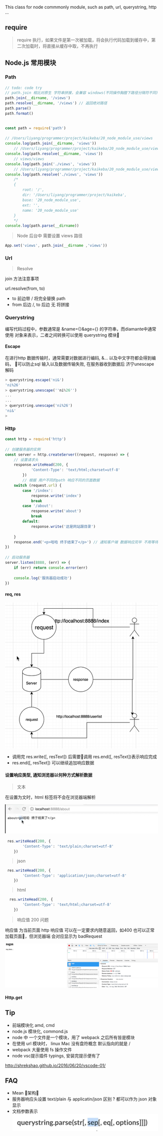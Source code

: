 This class for node commmonly module, such as path, url, querystring, http ...



## require 

 > require 执行，如果文件是第一次被加载，将会执行代码加载到缓存中，第二次加载时，将直接从缓存中取，不再执行


## Node.js 常用模块

### Path 


```js 
// todo: code try
// path.join 相比对原生 字符串拼接，会兼容 windows(不同操作胸膛下路径分隔符不同)
path.join(__dirname, '/views')   
path.resolve(__dirname, '/views') // 返回绝对路径
path.parse()
path.format()

```

```js

const path = require('path')

// /Users/liyang/programmer/project/kaikeba/20_node_module_use/views
console.log(path.join(__dirname, 'views'))
    // /Users/liyang/programmer/project/kaikeba/20_node_module_use/views
console.log(path.resolve(__dirname, 'views'))
    // views/views
console.log(path.join('./views', 'views'))
    // /Users/liyang/programmer/project/kaikeba/20_node_module_use/views/views
console.log(path.resolve('./views', 'views'))
    /*
    {
        root: '/',
        dir: '/Users/liyang/programmer/project/kaikeba',
        base: '20_node_module_use',
        ext: '',
        name: '20_node_module_use'
    } 
    */
console.log(path.parse(__dirname))

```

> Node 后台中 需要设置 views 路径

```js
App.set('views', path.join(__dirname ,'views'))

```

### Url

> Resolve

join 方法注意事项

url.resolve(from, to)

- to 前边带 / 将完全替换 path
- from 后边 /, to 后边 无 将拼接


### Querystring

编写代码过程中，参数通常是 &name={}&age={} 的字符串，而diamante中通常使用 对象来表示，二者之间转换可以使用 querystring 模块

#### Escape 

在进行http 数据传输时，通常需要对数据进行编码, &... 以及中文字符都会得到编码， 可以防止sql 输入以及数据传输失败, 在服务器收到数据后 济宁unescape 解码

```js
> querystring.escape('ni&')
'ni%26'
> querystring.unescape(''ni%26'')
...
...
> querystring.unescape('ni%26')
'ni&'
> 
```

### Http
```js
const http = require('http')

// 创建服务器的实例
const server = http.createServer((request, response) => {
    // 设置请求头
    response.writeHead(200, {
            'Content-Type': 'text/html;charset=utf-8'
        })
        // 根据 用户不同的path 响应不同的页面数据
    switch (request.url) {
        case '/index':
            response.write('index')
            break
        case '/about':
            response.write('about')
            break
        default:
            response.write('这是网站跟目录')

    }
    response.end('<p>哈哈 终于结束了</p>') // 通知客户端 数据响应完毕 不用等待了
})

// 启动服务器
server.listen(8888, (err) => {
    if (err) return console.error(err)

    console.log('服务器启动成功')
})
```

#### req, res

![req](imgs/20/http_req_res.png)

- 调用完 res.write([, resText]) 后需要调用 res.end([, resText])表示响应完成
- res.end([, resText]) 可以继续追加响应数据

#### 设置响应类型, 通知浏览器以何种方式解析数据

> 文本

在设置为文时，html 标签将不会在浏览器端解析

![text_plain_res](imgs/20/text_plain_res.png)


```js
 res.writeHead(200, {
        'Content-Type': 'text/plain;charset=utf-8'
    })
``` 
> json
```js
 res.writeHead(200, {
        'Content-Type': 'application/json;charset=utf-8'
    }) 
``` 
> html
```js
  res.writeHead(200, {
        'Content-Type': 'text/html;charset=utf-8'
    })
``` 

> 响应值 200 问题

响应值 为当前页面 http 响应值 可以在一定要求内随意返回，如400 也可以正常加载页面，但浏览器端 会对应显示为 badRequest

![res_head](imgs/20/bad_req.png)

#### Http.get

## Tip

- 前端模块化  amd, cmd 
- node.js 模块化, commond.js
- node 中 一个文件是一个模块，用了 webpack 之后所有皆是模块
- 在使用 url 模块时， linux Mac 没有盘符概念 默认指向的就是   / 
- webpack 大量使用 fs 操作文件
- node vsc提示插件 typings, 安装完提示便有了

http://shrekshao.github.io/2016/06/20/vscode-01/

## FAQ

- Mean 架构
- 服务器响应头设置 text/plain 与 applicatin/json 区别 ? 都可以作为 json 对象显示
- 文档参数表示
![param_doc](imgs/20/I-doc_param.png)
